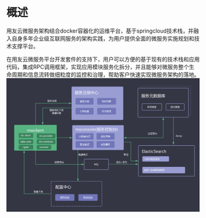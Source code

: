 # 概述

用友云微服务架构结合docker容器化的运维平台，基于springcloud技术栈，并融入自身多年企业级互联网服务的架构实践，为用户提供全面的微服务实施规划和技术支撑平台。  

在用友云微服务平台开发套件的支持下，用户可以方便的基于现有的技术栈和应用代码，集成RPC调用框架，实现应用模块服务化拆分，并且能够对微服务整个生命周期和信息流转做细粒度的监控和治理，帮助客户快速实现微服务架构的落地。
![](images/weifuwujiagou-1.png)